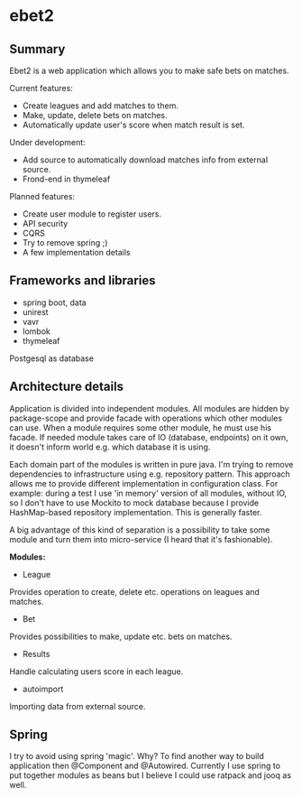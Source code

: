 # ebet2

## Summary
Ebet2 is a web application which allows you to make safe bets on matches.

Current features:
- Create leagues and add matches to them.
- Make, update, delete bets on matches.
- Automatically update user's score when match result is set.

Under development:
- Add source to automatically download matches info from external source.
- Frond-end in thymeleaf

Planned features:
- Create user module to register users.
- API security
- CQRS 
- Try to remove spring ;)
- A few implementation details

## Frameworks and libraries

* spring boot, data 
* unirest
* vavr
* lombok
* thymeleaf

Postgesql as database

## Architecture details
Application is divided into independent modules. All modules are hidden by package-scope
and provide facade with operations which other modules can use. When a module requires
some other module, he must use his facade. If needed module takes care
of IO (database, endpoints) on it own, it doesn't inform world e.g. which database it
is using.

Each domain part of the modules is written in pure java. I'm trying to remove dependencies to
infrastructure using e.g. repository pattern. This approach allows me to provide different
implementation in configuration class. For example: during a test I use 'in memory' version
of all modules, without IO, so I don't have to use Mockito to mock database because I
provide HashMap-based repository implementation. This is generally faster.

A big advantage of this kind of separation is a possibility to take some module and 
turn them into micro-service (I heard that it's fashionable).

**Modules:**
* League

Provides operation to create, delete etc. operations on leagues and matches.

* Bet

Provides possibilities to make, update etc. bets on matches.

* Results

Handle calculating users score in each league.

* autoimport

Importing data from external source. 

## Spring
I try to avoid using spring 'magic'. Why? To find another way to build application then @Component and @Autowired.
Currently I use spring to put together modules as beans but I believe I could use ratpack and jooq as well.